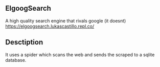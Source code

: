 ## ElgoogSearch
A high quality search engine that rivals google (it doesnt)
https://elgoogsearch.lukascastillo.repl.co/

## Desctiption
It uses a spider which scans the web and sends the scraped to a sqlite database.